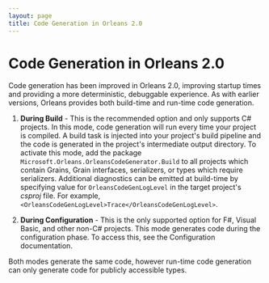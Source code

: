 ```yaml
---
layout: page
title: Code Generation in Orleans 2.0
---
```


# Code Generation in Orleans 2.0

Code generation has been improved in Orleans 2.0, improving startup times and providing a more deterministic, debuggable experience. As with earlier versions, Orleans provides both build-time and run-time code generation.

1.	**During Build** - This is the recommended option and only supports C# projects. In this mode, code generation will run every time your project is compiled. A build task is injected into your project's build pipeline and the code is generated in the project's intermediate output directory. To activate this mode, add the package `Microsoft.Orleans.OrleansCodeGenerator.Build` to all projects which contain Grains, Grain interfaces, serializers, or types which require serializers. Additional diagnostics can be emitted at build-time by specifying value for `OrleansCodeGenLogLevel` in the target project's *csproj* file. For example, `<OrleansCodeGenLogLevel>Trace</OrleansCodeGenLogLevel>`.

2.	**During Configuration** - This is the only supported option for F#, Visual Basic, and other non-C# projects. This mode generates code during the configuration phase. To access this, see the Configuration documentation.

Both modes generate the same code, however run-time code generation can only generate code for publicly accessible types.